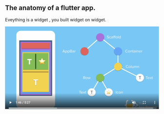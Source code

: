
## The anatomy of a flutter app. 

Eveything is a widget , you built widget on widget. 

![images](https://github.com/KennySoh/Technical-Interview/blob/master/oop/flutter1.PNG)
